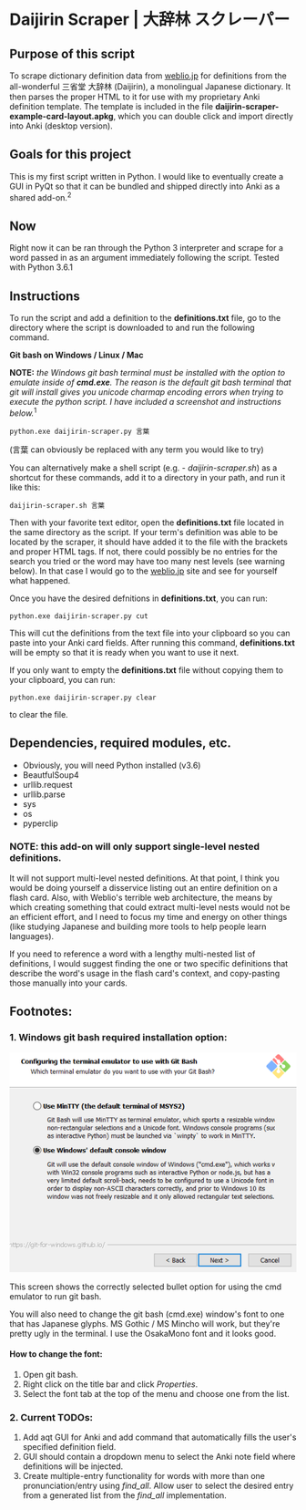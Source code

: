 # Daijirin Scraper | 大辞林 スクレーパー
## Purpose of this script
To scrape dictionary definition data from [weblio.jp](http://www.weblio.jp/) for definitions from the all-wonderful 三省堂 大辞林 (Daijirin), a monolingual Japanese dictionary. It then parses the proper HTML to it for use with my proprietary Anki definition template. The template is included in the file **daijirin-scraper-example-card-layout.apkg**, which you can double click and import directly into Anki (desktop version).

## Goals for this project
This is my first script written in Python. I would like to eventually create a GUI in PyQt so that it can be bundled and shipped directly into Anki as a shared add-on.<sup>2</sup>

## Now
Right now it can be ran through the Python 3 interpreter and scrape for a word passed in as an argument immediately following the script. Tested with Python 3.6.1

## Instructions
To run the script and add a definition to the **definitions.txt** file, go to the directory where the script is downloaded to and run the following command.

**Git bash on Windows / Linux / Mac**

**NOTE:** _the Windows git bash terminal must be installed with the option to emulate inside of **cmd.exe**. The reason is the default git bash terminal that git will install gives you unicode charmap encoding errors when trying to execute the python script. I have included a screenshot and instructions below._<sup>1</sup>

```
python.exe daijirin-scraper.py 言葉
```
(言葉 can obviously be replaced with any term you would like to try)

You can alternatively make a shell script (e.g. - _daijirin-scraper.sh_) as a shortcut for these commands, add it to a directory in your path, and run it like this:
```
daijirin-scraper.sh 言葉
```

Then with your favorite text editor, open the **definitions.txt** file located in the same directory as the script. If your term's definition was able to be located by the scraper, it should have added it to the file with the brackets and proper HTML tags. If not, there could possibly be no entries for the search you tried or the word may have too many nest levels (see warning below). In that case I would go to the [weblio.jp](http://www.weblio.jp/) site and see for yourself what happened.

Once you have the desired defnitions in **definitions.txt**, you can run:
```
python.exe daijirin-scraper.py cut
```

This will cut the definitions from the text file into your clipboard so you can paste into your Anki card fields. After running this command, **definitions.txt** will be empty so that it is ready when you want to use it next.

If you only want to empty the **definitions.txt** file without copying them to your clipboard, you can run:
```
python.exe daijirin-scraper.py clear
```
to clear the file.


## Dependencies, required modules, etc.
* Obviously, you will need Python installed (v3.6)
* BeautfulSoup4
* urllib.request
* urllib.parse
* sys
* os
* pyperclip

### NOTE: this add-on will only support single-level nested definitions.
It will not support multi-level nested definitions. At that point, I think you would be doing yourself a disservice listing out an entire definition on a flash card. Also, with Weblio's terrible web architecture, the means by which creating something that could extract multi-level nests would not be an efficient effort, and I need to focus my time and energy on other things (like studying Japanese and building more tools to help people learn languages).

If you need to reference a word with a lengthy multi-nested list of definitions, I would suggest finding the one or two specific definitions that describe the word's usage in the flash card's context, and copy-pasting those manually into your cards.

## Footnotes:

### 1. Windows git bash required installation option:

![Alt text](readme/windows-option.png "Option needed for Windows git bash installation")

This screen shows the correctly selected bullet option for using the cmd emulator to run git bash.

You will also need to change the git bash (cmd.exe) window's font to one that has Japanese glyphs. MS Gothic / MS Mincho will work, but they're pretty ugly in the terminal. I use the OsakaMono font and it looks good.

#### How to change the font:
1. Open git bash.
2. Right click on the title bar and click _Properties_.
3. Select the font tab at the top of the menu and choose one from the list.

### 2. Current TODOs:
1. Add aqt GUI for Anki and add command that automatically fills the user's specified definition field.
2. GUI should contain a dropdown menu to select the Anki note field where definitions will be injected.
3. Create multiple-entry functionality for words with more than one pronunciation/entry using _find_all_. Allow user to select the desired entry from a generated list from the _find_all_ implementation.
